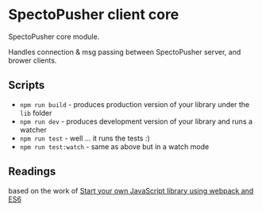 # SpectoPusher client core

SpectoPusher core module.

Handles connection & msg passing between SpectoPusher server, and brower clients.

## Scripts

* `npm run build` - produces production version of your library under the `lib` folder
* `npm run dev` - produces development version of your library and runs a watcher
* `npm run test` - well ... it runs the tests :)
* `npm run test:watch` - same as above but in a watch mode

## Readings
based on the work of [Start your own JavaScript library using webpack and ES6](http://krasimirtsonev.com/blog/article/javascript-library-starter-using-webpack-es6)

